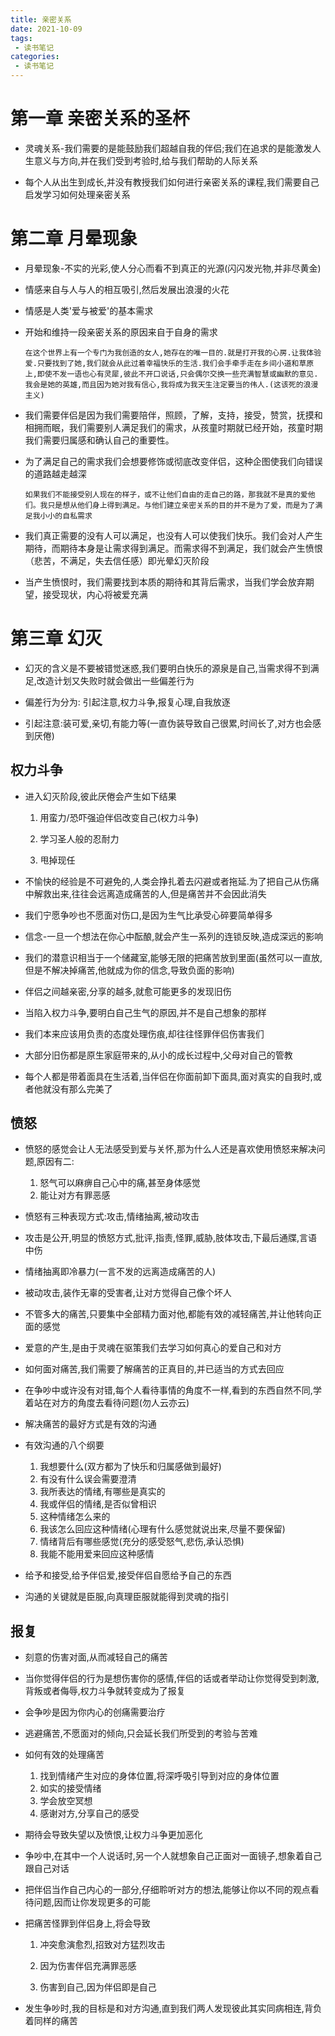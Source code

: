 ```yaml
---
title: 亲密关系
date: 2021-10-09
tags:
 - 读书笔记
categories: 
 - 读书笔记
---
```


  # 第一章 亲密关系的圣杯

- 灵魂关系-我们需要的是能鼓励我们超越自我的伴侣;我们在追求的是能激发人生意义与方向,并在我们受到考验时,给与我们帮助的人际关系

- 每个人从出生到成长,并没有教授我们如何进行亲密关系的课程,我们需要自己启发学习如何处理亲密关系


# 第二章 月晕现象

- 月晕现象-不实的光彩,使人分心而看不到真正的光源(闪闪发光物,并非尽黄金)

- 情感来自与人与人的相互吸引,然后发展出浪漫的火花

- 情感是人类'爱与被爱'的基本需求

- 开始和维持一段亲密关系的原因来自于自身的需求
  
  ```
  在这个世界上有一个专门为我创造的女人,她存在的唯一目的.就是打开我的心房.让我体验爱.只要找到了她,我们就会从此过着幸福快乐的生活.我们会手牵手走在乡间小道和草原上,即使不发一语也心有灵犀,彼此不开口说话,只会偶尔交换一些充满智慧或幽默的意见.我会是她的英雄,而且因为她对我有信心,我将成为我天生注定要当的伟人.(这该死的浪漫主义)
  ```
  
- 我们需要伴侣是因为我们需要陪伴，照顾，了解，支持，接受，赞赏，抚摸和相拥而眠，我们需要别人满足我们的需求，从孩童时期就已经开始，孩童时期我们需要归属感和确认自己的重要性。

- 为了满足自己的需求我们会想要修饰或彻底改变伴侣，这种企图使我们向错误的道路越走越深

  ~~~
  如果我们不能接受别人现在的样子，或不让他们自由的走自己的路，那我就不是真的爱他们。我只是想从他们身上得到满足。与他们建立亲密关系的目的并不是为了爱，而是为了满足我小小的自私需求
  ~~~

- 我们真正需要的没有人可以满足，也没有人可以使我们快乐。我们会对人产生期待，而期待本身是让需求得到满足。而需求得不到满足，我们就会产生愤恨（悲苦，不满足，失去信任感）即光晕幻灭阶段

- 当产生愤恨时，我们需要找到本质的期待和其背后需求，当我们学会放弃期望，接受现状，内心将被爱充满

# 第三章 幻灭

- 幻灭的含义是不要被错觉迷惑,我们要明白快乐的源泉是自己,当需求得不到满足,改造计划又失败时就会做出一些偏差行为

- 偏差行为分为: 引起注意,权力斗争,报复心理,自我放逐

- 引起注意:装可爱,亲切,有能力等(一直伪装导致自己很累,时间长了,对方也会感到厌倦)

## 权力斗争
- 进入幻灭阶段,彼此厌倦会产生如下结果
  
     1. 用蛮力/恐吓强迫伴侣改变自己(权力斗争)
       
     2. 学习圣人般的忍耐力
       
     3. 甩掉现任

- 不愉快的经验是不可避免的,人类会挣扎着去闪避或者拖延.为了把自己从伤痛中解救出来,往往会远离造成痛苦的人,但是痛苦并不会因此消失

- 我们宁愿争吵也不愿面对伤口,是因为生气比承受心碎要简单得多

- 信念-一旦一个想法在你心中酝酿,就会产生一系列的连锁反映,造成深远的影响

- 我们的潜意识相当于一个储藏室,能够无限的把痛苦放到里面(虽然可以一直放,但是不解决掉痛苦,他就成为你的信念,导致负面的影响)

- 伴侣之间越亲密,分享的越多,就愈可能更多的发现旧伤

- 当陷入权力斗争,要明白自己生气的原因,并不是自己想象的那样

- 我们本来应该用负责的态度处理伤痕,却往往怪罪伴侣伤害我们

- 大部分旧伤都是原生家庭带来的,从小的成长过程中,父母对自己的管教

- 每个人都是带着面具在生活着,当伴侣在你面前卸下面具,面对真实的自我时,或者他就没有那么完美了

## 愤怒

- 愤怒的感觉会让人无法感受到爱与关怀,那为什么人还是喜欢使用愤怒来解决问题,原因有二:

     1. 怒气可以麻痹自己心中的痛,甚至身体感觉
     2. 能让对方有罪恶感
     
- 愤怒有三种表现方式:攻击,情绪抽离,被动攻击

- 攻击是公开,明显的愤怒方式,批评,指责,怪罪,威胁,肢体攻击,下最后通牒,言语中伤

- 情绪抽离即冷暴力(一言不发的远离造成痛苦的人)

- 被动攻击,装作无辜的受害者,让对方觉得自己像个坏人

- 不管多大的痛苦,只要集中全部精力面对他,都能有效的减轻痛苦,并让他转向正面的感觉

- 爱意的产生,是由于灵魂在驱策我们去学习如何真心的爱自己和对方

- 如何面对痛苦,我们需要了解痛苦的正真目的,并已适当的方式去回应

- 在争吵中或许没有对错,每个人看待事情的角度不一样,看到的东西自然不同,学着站在对方的角度去看待问题(勿人云亦云)

- 解决痛苦的最好方式是有效的沟通

- 有效沟通的八个纲要

     1. 我想要什么(双方都为了快乐和归属感做到最好)
     2. 有没有什么误会需要澄清
     3. 我所表达的情绪,有哪些是真实的
     4. 我或伴侣的情绪,是否似曾相识
     5. 这种情绪怎么来的
     6. 我该怎么回应这种情绪(心理有什么感觉就说出来,尽量不要保留)
     7. 情绪背后有哪些感觉(充分的感受怒气,悲伤,承认恐惧)
     8. 我能不能用爱来回应这种感情
     
- 给予和接受,给予伴侣爱,接受伴侣自愿给予自己的东西

- 沟通的关键就是臣服,向真理臣服就能得到灵魂的指引

## 报复
- 刻意的伤害对面,从而减轻自己的痛苦

- 当你觉得伴侣的行为是想伤害你的感情,伴侣的话或者举动让你觉得受到刺激,背叛或者侮辱,权力斗争就转变成为了报复

- 会争吵是因为你内心的创痛需要治疗

- 逃避痛苦,不愿面对的倾向,只会延长我们所受到的考验与苦难

- 如何有效的处理痛苦

  1. 找到情绪产生对应的身体位置,将深呼吸引导到对应的身体位置
  2. 如实的接受情绪
  3. 学会放空冥想
  4. 感谢对方,分享自己的感受
  
- 期待会导致失望以及愤恨,让权力斗争更加恶化

- 争吵中,在其中一个人说话时,另一个人就想象自己正面对一面镜子,想象着自己跟自己对话

- 把伴侣当作自己内心的一部分,仔细聆听对方的想法,能够让你以不同的观点看待问题,因而让你发现更多的可能

- 把痛苦怪罪到伴侣身上,将会导致

  1. 冲突愈演愈烈,招致对方猛烈攻击

  2. 因为伤害伴侣充满罪恶感

  3. 伤害到自己,因为伴侣即是自己

- 发生争吵时,我的目标是和对方沟通,直到我们两人发现彼此其实同病相连,背负着同样的痛苦

  

  

​     

 
